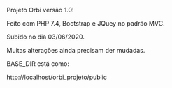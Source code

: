 Projeto Orbi versão 1.0!

Feito com PHP 7.4, Bootstrap e JQuey no padrão MVC.

Subido no dia 03/06/2020.

Muitas alterações ainda precisam der mudadas.

BASE_DIR está como:

http://localhost/orbi_projeto/public
